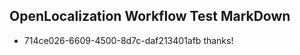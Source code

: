 ## OpenLocalization Workflow Test MarkDown
* 714ce026-6609-4500-8d7c-daf213401afb 
thanks!<!--HONumber=Mar16_HO4-->
